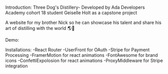 Introduction:
Three Dog's Distillery- Developed by Ada Developers Academy cohort 18 student Geiselle Holt as a capstone project

A website for my brother Nick so he can showcase his talent and share his art of distilling with the world 🌎🥃



Demo:





Installations:
-React Router
-UserFront for OAuth
-Stripe for Payment Processing
-FramerMotion for react animations
-FontAwesome for brand icons
-ConfettiExpolosion for react animations
-ProxyMiddleware for Stripe integration


